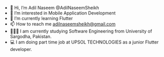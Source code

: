 - 👋 Hi, I’m Adil Naseem @AdilNaseemSheikh
- 👀 I’m interested in Mobile Application Development
- 🌱 I’m currently learning Flutter
- 📫 How to reach me adilnaseemsheikh@gmail.com
- 👨🏼‍🎓 I am currently studying Software Engineering from University of Sargodha, Pakistan.
- 💻 I am doing part time job at UPSOL TECHNOLOGIES as a junior Flutter developer.
<!---
AdilNaseemSheikh/AdilNaseemSheikh is a ✨ special ✨ repository because its `README.md` (this file) appears on your GitHub profile.
You can click the Preview link to take a look at your changes.
--->
